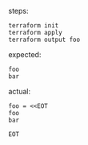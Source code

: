steps:
```
terraform init
terraform apply
terraform output foo
```

expected:
```
foo
bar
```

actual:
```
foo = <<EOT
foo
bar

EOT
```
